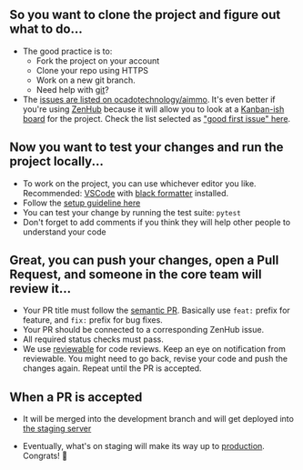 ## So you want to **clone** the project and figure out **what** to do...
* The good practice is to: 
    * Fork the project on your account
    * Clone your repo using HTTPS
    * Work on a new git branch.
    * Need help with [git](https://git-scm.com/docs/gittutorial)?
* The [issues are listed on ocadotechnology/aimmo](https://github.com/ocadotechnology/aimmo/issues). 
It's even better if you're using [ZenHub](https://www.zenhub.com/) because it will allow you to look at a [Kanban-ish board](https://github.com/ocadotechnology/aimmo/issues#boards) for the project.
Check the list selected as ["good first issue" here](https://github.com/ocadotechnology/aimmo/contribute).
## Now you want to **test** your changes and **run** the project locally...
* To work on the project, you can use whichever editor you like. Recommended: [VSCode](https://code.visualstudio.com/) with [black formatter](https://black.readthedocs.io/en/stable/) installed.
* Follow the [setup guideline here](https://github.com/ocadotechnology/aimmo/blob/development/docs/usage.md)
* You can test your change by running the test suite: `pytest`
* Don't forget to add comments if you think they will help other people to understand your code

## Great, you can **push** your changes, open a **Pull Request**, and someone in the core team will **review** it...

- Your PR title must follow the [semantic PR](https://github.com/zeke/semantic-pull-requests). Basically use `feat:` prefix for feature, and `fix:` prefix for bug fixes.
- Your PR should be connected to a corresponding ZenHub issue.
- All required status checks must pass.
- We use [reviewable](https://reviewable.io/) for code reviews. Keep an eye on notification from reviewable. You might need to go back, revise your code and push the changes again. Repeat until the PR is accepted.
## When a PR is accepted

- It will be merged into the  development branch and will get deployed into [the staging server](https://staging-dot-decent-digit-629.appspot.com/)

- Eventually, what's on staging will make its way up to [production](https://www.codeforlife.education/). Congrats! 🎉

